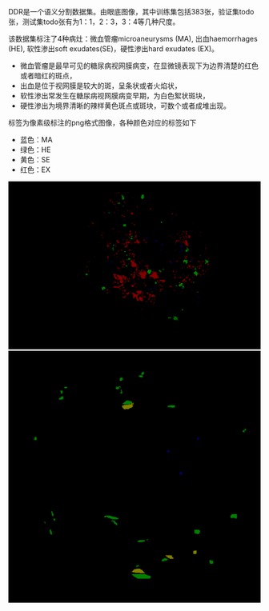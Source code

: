 
DDR是一个语义分割数据集。由眼底图像，其中训练集包括383张，验证集todo张，测试集todo张有为1：1，2：3，3：4等几种尺度。

该数据集标注了4种病灶：微血管瘤microaneurysms (MA), 出血haemorrhages (HE), 软性渗出soft exudates(SE)，硬性渗出hard exudates (EX)。

- 微血管瘤是最早可见的糖尿病视网膜病变，在显微镜表现下为边界清楚的红色或者暗红的斑点，
- 出血是位于视网膜是较大的斑，呈条状或者火焰状，
- 软性渗出常发生在糖尿病视网膜病变早期，为白色絮状斑块，
- 硬性渗出为境界清晰的辣样黄色斑点或斑块，可数个或者成堆出现。



标签为像素级标注的png格式图像，各种颜色对应的标签如下

* 蓝色：MA
* 绿色：HE
* 黄色：SE
* 红色：EX

![007-3319-200.png](docs/images/007-3319-200.png)
![007-3375-200.png](docs/images/007-3375-200.png)
